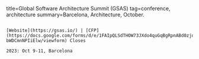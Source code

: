 title=Global Software Architecture Summit (GSAS)
tag=conference, architecture
summary=Barcelona, Architecture, October.
~~~~~~

[Website](https://gsas.io/) | [CFP](https://docs.google.com/forms/d/e/1FAIpQLSdTHOW73JXdo4quGqBgRpnABd0zjd3_Op4B-bWDCmnNPIiElw/viewform) Closes 

2023: Oct 9-11, Barcelona
